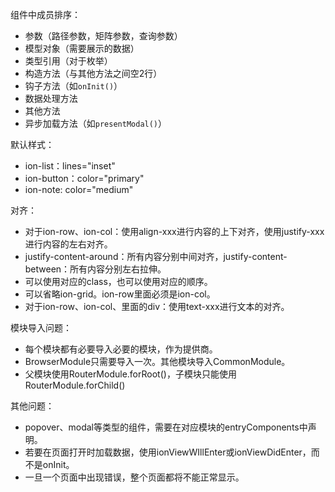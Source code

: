 组件中成员排序：

* 参数（路径参数，矩阵参数，查询参数）
* 模型对象（需要展示的数据）
* 类型引用（对于枚举）
* 构造方法（与其他方法之间空2行）
* 钩子方法（如`onInit()`）
* 数据处理方法
* 其他方法
* 异步加载方法（如`presentModal()`）

默认样式：

* ion-list：lines="inset"
* ion-button：color="primary"
* ion-note: color="medium"

对齐：

* 对于ion-row、ion-col：使用align-xxx进行内容的上下对齐，使用justify-xxx进行内容的左右对齐。
* justify-content-around：所有内容分别中间对齐，justify-content-between：所有内容分别左右拉伸。
* 可以使用对应的class，也可以使用对应的顺序。
* 可以省略ion-grid。ion-row里面必须是ion-col。
* 对于ion-row、ion-col、里面的div：使用text-xxx进行文本的对齐。

模块导入问题：

* 每个模块都有必要导入必要的模块，作为提供商。
* BrowserModule只需要导入一次。其他模块导入CommonModule。
* 父模块使用RouterModule.forRoot()，子模块只能使用RouterModule.forChild()

其他问题：

* popover、modal等类型的组件，需要在对应模块的entryComponents中声明。
* 若要在页面打开时加载数据，使用ionViewWIllEnter或ionViewDidEnter，而不是onInit。
* 一旦一个页面中出现错误，整个页面都将不能正常显示。
